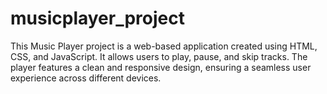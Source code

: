 # musicplayer_project
This Music Player project is a web-based application created using HTML, CSS, and JavaScript.
It allows users to play, pause, and skip tracks. The player features a clean and responsive design, ensuring a seamless user experience across different devices.

